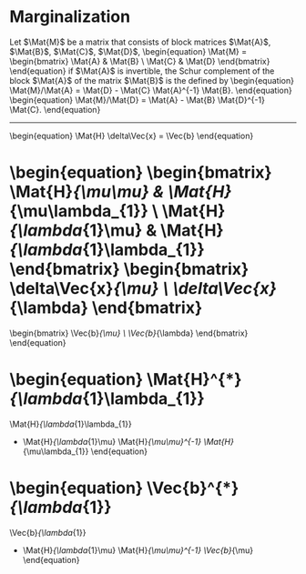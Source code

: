 # Marginalization

Let $\Mat{M}$ be a matrix that consists of block matrices $\Mat{A}$, $\Mat{B}$,
$\Mat{C}$, $\Mat{D}$,
\begin{equation}
	\Mat{M} =
	\begin{bmatrix}
		\Mat{A} & \Mat{B} \\
		\Mat{C} & \Mat{D}
	\end{bmatrix}
\end{equation}
if $\Mat{A}$ is invertible, the Schur complement of the block $\Mat{A}$ of the
matrix $\Mat{B}$ is the defined by
\begin{equation}
	\Mat{M}/\Mat{A} = \Mat{D} - \Mat{C} \Mat{A}^{-1} \Mat{B}.
\end{equation}
\begin{equation}
	\Mat{M}/\Mat{D} = \Mat{A} - \Mat{B} \Mat{D}^{-1} \Mat{C}.
\end{equation}

---

\begin{equation}
  \Mat{H} \delta\Vec{x} = \Vec{b}
\end{equation}

\begin{equation}
  \begin{bmatrix}
    \Mat{H}_{\mu\mu} & \Mat{H}_{\mu\lambda_{1}} \\
    \Mat{H}_{\lambda_{1}\mu} & \Mat{H}_{\lambda_{1}\lambda_{1}}
  \end{bmatrix}
  \begin{bmatrix}
    \delta\Vec{x}_{\mu} \\
    \delta\Vec{x}_{\lambda}
  \end{bmatrix}
  =
  \begin{bmatrix}
    \Vec{b}_{\mu} \\
    \Vec{b}_{\lambda}
  \end{bmatrix}
\end{equation}

\begin{equation}
  \Mat{H}^{*}_{\lambda_{1}\lambda_{1}}
  =
  \Mat{H}_{\lambda_{1}\lambda_{1}}
  - \Mat{H}_{\lambda_{1}\mu}
  \Mat{H}_{\mu\mu}^{-1}
  \Mat{H}_{\mu\lambda_{1}}
\end{equation}

\begin{equation}
  \Vec{b}^{*}_{\lambda_{1}}
  =
  \Vec{b}_{\lambda_{1}}
  - \Mat{H}_{\lambda_{1}\mu}
  \Mat{H}_{\mu\mu}^{-1}
  \Vec{b}_{\mu}
\end{equation}
